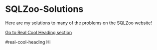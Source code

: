 # SQLZoo-Solutions

Here are my solutions to many of the problems on the SQLZoo website!

[Go to Real Cool Heading section](#real-cool-heading)

#real-cool-heading
Hi
